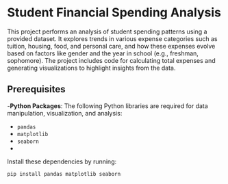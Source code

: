 # Student Financial Spending Analysis

This project performs an analysis of student spending patterns using a provided dataset. It explores trends in various expense categories such as tuition, housing, food, and personal care, and how 
these expenses evolve based on factors like gender and the year in school (e.g., freshman, sophomore). The project includes code for calculating total expenses and generating visualizations to 
highlight insights from the data.

## Prerequisites

-**Python Packages**:
The following Python libraries are required for data manipulation, visualization, and analysis:
   - `pandas`
   - `matplotlib`
   - `seaborn`
   - 
Install these dependencies by running:
   ```bash
   pip install pandas matplotlib seaborn


